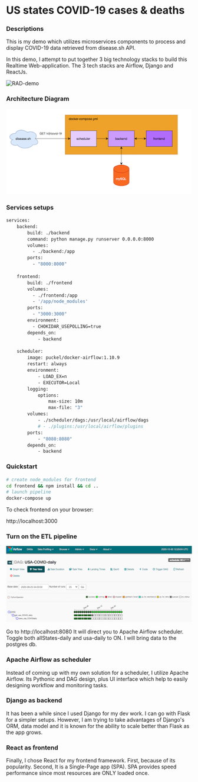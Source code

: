 # US states COVID-19 cases & deaths

### Descriptions

This is my demo which utilizes microservices components to process and display COVID-19 data retrieved from disease.sh API.

In this demo, I attempt to put together 3 big technology stacks to build this Realtime Web-application. The 3 tech stacks are Airflow, Django and ReactJs.

![RAD-demo](img/RAD-demo.gif)

### Architecture Diagram

![RAD-diagram](img/RAD-diagram.png)

### Services setups
```bash
services:
    backend:
        build: ./backend
        command: python manage.py runserver 0.0.0.0:8000
        volumes:
          - ./backend:/app
        ports:
          - "8000:8000"

    frontend:
        build: ./frontend
        volumes:
          - ./frontend:/app
          - '/app/node_modules'
        ports:
          - "3000:3000"
        environment:
          - CHOKIDAR_USEPOLLING=true
        depends_on:
            - backend

    scheduler:
        image: puckel/docker-airflow:1.10.9
        restart: always
        environment:
            - LOAD_EX=n
            - EXECUTOR=Local
        logging:
            options:
                max-size: 10m
                max-file: "3"
        volumes:
            - ./scheduler/dags:/usr/local/airflow/dags
            # - ./plugins:/usr/local/airflow/plugins
        ports:
            - "8080:8080"
        depends_on:
            - backend

```

### Quickstart
```bash
# create node_modules for frontend
cd frontend && npm install && cd ..
# launch pipeline
docker-compose up
```
To check frontend on your browser:

http://localhost:3000

### Turn on the ETL pipeline

![RAD-scheduler](img/RAD-scheduler.png)

Go to http://localhost:8080 It will direct you to Apache Airflow scheduler. Toggle both allStates-daily and usa-daily to ON. I will bring data to the postgres db.

### Apache Airflow as scheduler

Instead of coming up with my own solution for a scheduler, I utilize Apache Airflow. Its Pythonic and DAG design, plus UI interface which help to easily designing workflow and monitoring tasks.

### Django as backend

It has been a while since I used Django for my dev work. I can go with Flask for a simpler setups. However, I am trying to take advantages of Django's ORM, data model and it is known for the ability to scale better than Flask as the app grows.

### React as frontend

Finally, I chose React for my frontend framework. First, because of its popularity. Second, It is a Single-Page app (SPA). SPA provides speed performance since most resources are ONLY loaded once.
